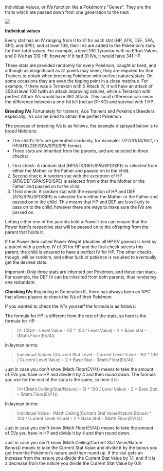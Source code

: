 Individual Values, or IVs function like a Pokémon's "Genes". They are the traits which are passed down from one generation to the next.

![](http://vignette3.wikia.nocookie.net/pokemon/images/d/dd/ImagesCAD6WL01.jpg/revision/latest?cb=20110511020243)

**Individual values**

Every stat has an IV ranging from 0 to 31 for each stat (HP, ATK, DEF, SPA, SPD, and SPE), and at level 100, their IVs are added to the Pokémon's stats for their total values. For example, a level 100 Tyranitar with no Effort Values and 0 IVs has 310 HP, however if it had 31 IVs, it would have 341 HP.


These stats are provided randomly for every Pokémon, caught or bred, and although as insignificant as 31 points may seem, they are required for Ace Trainers to obtain when breeding Pokémon with perfect natures/stats. On some occasions they are even the tipping point in a close matchup. For example, if there was a Terrakion with 0 Attack IV, it will have an attack of 358 at level 100 (with an attack improving nature), while a Terrakion with perfect Attack IVs would have 392 Attack. This small difference can mean the difference between a one-hit kill (not an OHKO) and survival with 1 HP.


**Breeding IVs**
Fortunately for trainers, Ace Trainers and Pokémon Breeders especially, IVs can be bred to obtain the perfect Pokémon.

The process of breeding IVs is as follows, the example displayed below is to breed Nidorans:

* The child's IV's are generated randomly, for example: 7/27/31/14/19/2, in HP/ATK/DEF/SPA/SPD/SPE format.
* Three stats are inherited from the parents, and are selected in three checks:
1. First check: A random stat (HP/ATK/DEF/SPA/SPD/SPE) is selected from either the Mother or the Father and passed on to the child.
2. Second check: A random stat with the exception of HP (ATK/DEF/SPA/SPD/SPE) is selected from either the Mother or the Father and passed on to the child.
3. Third check: A random stat with the exception of HP and DEF (ATK/SPA/SPD/SPE) is selected from either the Mother or the Father and passed on to the child.
This means that HP and DEF are less likely to pass on to the child, however there are ways to make sure the IVs are passed on.

Letting either one of the parents hold a Power Item can ensure that the Power Item's respective stat will be passed on to the offspring from the parent that holds it.

If the Power Item called Power Weight (doubles all HP EV gained) is held by a parent with a perfect IV of 31 for HP and the first check selects this parent, the child is ensured to have a perfect IV for HP. The other checks, though, will be random, and either luck or patience is required to eventually get the desired stats.

Important: Only three stats are inherited per Pokémon, and these can stack. For example, the DEF IV can be inherited from both parents, thus rendering one redundant.



**Checking IVs**
Beginning in Generation III, there has always been an NPC that allows players to check the IVs of their Pokémon.


If you wanted to check the IV's yourself the formula is as follows:

The formula for HP is different from the rest of the stats, so here is the formula for HP:

> IV=((Stat - Level Value - 10) * 100 / Level Value) - 2 * Base stat - (Math.Floor(EV/4))

In layman terms:

> Individual Value= ((Current Stat Level - Current Level Value - 10) * 100 / Current Level Value) - 2 * Base Stat - (Math.Floor(EV/4))

Just in case you don't know (Math.Floor(EV/4)) means to take the amount of EVs you have in HP and divide it by 4 and then round down.
The formula you use for the rest of the stats is the same, so here it is:

> IV=((Math.Ceiling(Stat/Nature) - 5) * 100 / Level Value) - 2 * Base Stat - (Math.Floor(EV/4))

In layman terms:

> Individual Value= (Math.Ceiling(Current Stat Value/Nature Bonus) * 100 / Current Level Value) - 2 * Base Stat - (Math.Floor(EV/4))

Just in case you don't know (Math.Floor(EV/4)) means to take the amount of EVs you have in HP and divide it by 4 and then round down.

Just in case you don't know (Math.Ceiling(Current Stat Value/Nature Bonus)) means to take the Current Stat Value and divide it by the bonus you get from the Pokémon's nature and then round up. If the stat gets an increase from the nature you divide the Current Stat Value by 1.1, and if it is a decrease from the nature you divide the Current Stat Value by 0.9.
